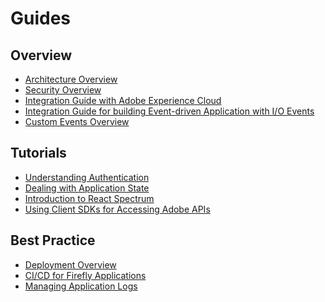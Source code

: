 # Guides

## Overview
* [Architecture Overview](guides/architecture_overview.md)
* [Security Overview](guides/security_overview.md)
* [Integration Guide with Adobe Experience Cloud](guides/exc_app/overview.md)
* [Integration Guide for building Event-driven Application with I/O Events]()
* [Custom Events Overview]()
## Tutorials
* [Understanding Authentication](guides/understanding_authentication.md)
* [Dealing with Application State](guides/application_state.md)
* [Introduction to React Spectrum](guides/introduction_to_react_spectrum.md)
* [Using Client SDKs for Accessing Adobe APIs](guides/using_sdks.md)
## Best Practice 
* [Deployment Overview](guides/deployment.md)
* [CI/CD for Firefly Applications](guides/ci_cd_for_firefly_apps.md)
* [Managing Application Logs](guides/application_logging.md)
